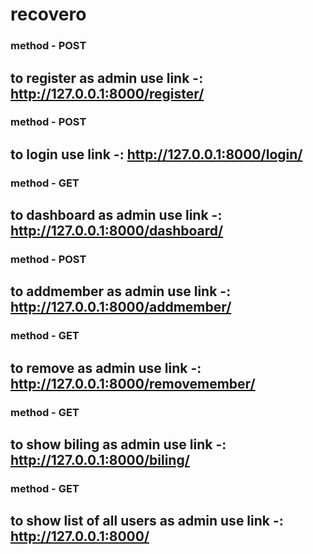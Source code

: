 # recovero

### method - POST
## to register as admin use link -: http://127.0.0.1:8000/register/

### method - POST
## to login  use link -: http://127.0.0.1:8000/login/

### method - GET
## to dashboard as admin use link -: http://127.0.0.1:8000/dashboard/

### method - POST
## to addmember as admin use link -: http://127.0.0.1:8000/addmember/

### method - GET
## to remove as admin use link -: http://127.0.0.1:8000/removemember/

### method - GET
## to show biling as admin use link -: http://127.0.0.1:8000/biling/

### method - GET
## to show list of all users as admin use link -: http://127.0.0.1:8000/

